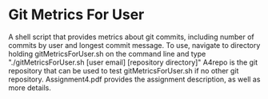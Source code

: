 # Git Metrics For User
A shell script that provides metrics about git commits, including number of commits by user and longest commit message. To use, navigate to directory holding gitMetricsForUser.sh on the command line and type "./gitMetricsForUser.sh [user email] [repository directory]"
A4repo is the git repository that can be used to test gitMetricsForUser.sh if no other git repository.
Assignment4.pdf provides the assignment description, as well as more details.
